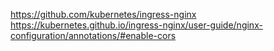 
https://github.com/kubernetes/ingress-nginx
https://kubernetes.github.io/ingress-nginx/user-guide/nginx-configuration/annotations/#enable-cors
